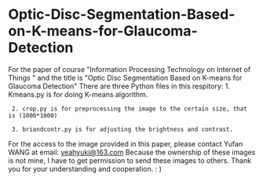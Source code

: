 # Optic-Disc-Segmentation-Based-on-K-means-for-Glaucoma-Detection
For the paper of course "Information Processing Technology on Internet of Things " and the title is "Optic Disc Segmentation Based on K-means for Glaucoma Detection"
There are three Python files in this respitory:
     1. Kmeans.py is for doing K-means algorithm.
     
     2. crop.py is for preprocessing the image to the certain size, that is (1000*1000)
     
     3. briandcontr.py is for adjusting the brightness and contrast.
     
For the access to the image provided in this paper, please contact Yufan WANG at email: yeahyuki@163.com
Because the ownership of these images is not mine, I have to get permission to send these images to others.
Thank you for your understanding and cooperation. : )
